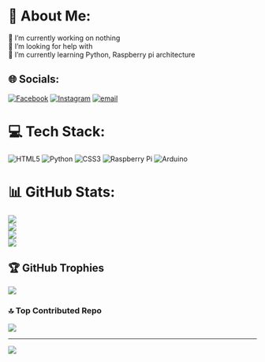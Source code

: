 # 💫 About Me:
🔭 I’m currently working on nothing<br>🤝 I’m looking for help with<br>🌱 I’m currently learning Python, Raspberry pi architecture


## 🌐 Socials:
[![Facebook](https://img.shields.io/badge/Facebook-%231877F2.svg?logo=Facebook&logoColor=white)](https://www.facebook.com/abul.hasnat.490538) [![Instagram](https://img.shields.io/badge/Instagram-%23E4405F.svg?logo=Instagram&logoColor=white)](https://instagram.com/hasnat_.exe/) [![email](https://img.shields.io/badge/Email-D14836?logo=gmail&logoColor=white)](mailto:abulhasnat5737@gmail.com) 

# 💻 Tech Stack:
![HTML5](https://img.shields.io/badge/html5-%23E34F26.svg?style=for-the-badge&logo=html5&logoColor=white) ![Python](https://img.shields.io/badge/python-3670A0?style=for-the-badge&logo=python&logoColor=ffdd54) ![CSS3](https://img.shields.io/badge/css3-%231572B6.svg?style=for-the-badge&logo=css3&logoColor=white) ![Raspberry Pi](https://img.shields.io/badge/-Raspberry_Pi-C51A4A?style=for-the-badge&logo=Raspberry-Pi) ![Arduino](https://img.shields.io/badge/-Arduino-00979D?style=for-the-badge&logo=Arduino&logoColor=white)
# 📊 GitHub Stats:
![](https://github-readme-stats.vercel.app/api?username=Hasnat4763&theme=dark&hide_border=false&include_all_commits=true&count_private=false)<br/>
![](https://github-readme-streak-stats.herokuapp.com/?user=Hasnat4763&theme=dark&hide_border=false)<br/>
![](https://github-readme-stats.vercel.app/api/top-langs/?username=Hasnat4763&theme=dark&hide_border=false&include_all_commits=true&count_private=false&layout=compact)<br/>
[![](https://github-readme-stats.vercel.app/api/wakatime?username=U086TNY7PE0&api_domain=waka.hackclub.com&bg_color=1A202C&title_color=2F855A&icon_color=2F855A&text_color=ffffff&custom_title=Wakapi%20Week%20Stats&layout=compact)](https://github-readme-stats.hackclub.dev/api/wakatime?username=1271&api_domain=hackatime.hackclub.com&&custom_title=Hackatime+Stats&layout=compact&cache_seconds=0&langs_count=8&theme=shadow_green)

## 🏆 GitHub Trophies
![](https://github-profile-trophy.vercel.app/?username=Hasnat4763&theme=radical&no-frame=false&no-bg=true&margin-w=4)

### 🔝 Top Contributed Repo
![](https://github-contributor-stats.vercel.app/api?username=Hasnat4763&limit=5&theme=dark&combine_all_yearly_contributions=true)

---
[![](https://visitcount.itsvg.in/api?id=Hasnat4763&icon=0&color=0)](https://visitcount.itsvg.in)

<!-- Proudly created with GPRM ( https://gprm.itsvg.in ) -->

